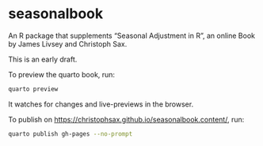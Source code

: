 
<!-- README.md is generated from README.Rmd. Please edit that file -->

# seasonalbook

<!-- badges: start -->
<!-- badges: end -->

An R package that supplements “Seasonal Adjustment in R”, an online Book
by James Livsey and Christoph Sax.

This is an early draft.

To preview the quarto book, run:

``` sh
quarto preview
```

It watches for changes and live-previews in the browser.

To publish on <https://christophsax.github.io/seasonalbook.content/>,
run:

``` sh
quarto publish gh-pages --no-prompt
```
